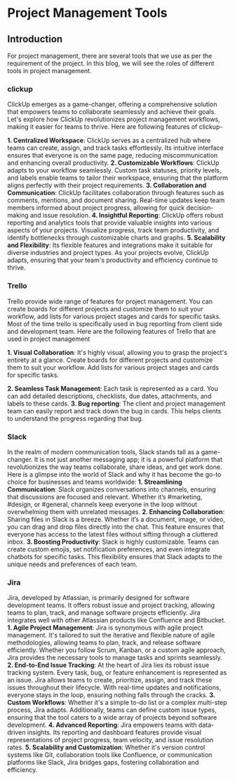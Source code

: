 # Project Management Tools

## Introduction
For project management, there are several tools that we use as per the requirement of the project. In this blog, we will see the roles of different tools in project management.

### clickup
ClickUp emerges as a game-changer, offering a comprehensive solution that empowers teams to collaborate seamlessly and achieve their goals. Let's explore how ClickUp revolutionizes project management workflows, making it easier for teams to thrive. Here are following features of clickup-

**1. Centralized Workspace**: ClickUp serves as a centralized hub where teams can create, assign, and track tasks effortlessly. Its intuitive interface ensures that everyone is on the same page, reducing miscommunication and enhancing overall productivity.
**2. Customizable Workflows**: ClickUp adapts to your workflow seamlessly. Custom task statuses, priority levels, and labels enable teams to tailor their workspace, ensuring that the platform aligns perfectly with their project requirements.
**3. Collaboration and Communication**: ClickUp facilitates collaboration through features such as comments, mentions, and document sharing. Real-time updates keep team members informed about project progress, allowing for quick decision-making and issue resolution.
**4. Insightful Reporting**: ClickUp offers robust reporting and analytics tools that provide valuable insights into various aspects of your projects. Visualize progress, track team productivity, and identify bottlenecks through customizable charts and graphs.
**5. Scalability and Flexibility**: Its flexible features and integrations make it suitable for diverse industries and project types. As your projects evolve, ClickUp adapts, ensuring that your team's productivity and efficiency continue to thrive.

### Trello

Trello provide wide range of features for project management. You can create boards for different projects and customize them to suit your workflow,  add lists for various project stages and cards for specific tasks. Most of the time trello is specifically used in bug reporting from client side and development team. Here are the following features of Trello that are used in project management

**1. Visual Collaboration**:  It's highly visual, allowing you to grasp the project's entirety at a glance. Create boards for different projects and customize them to suit your workflow. Add lists for various project stages and cards for specific tasks.

**2. Seamless Task Management**: Each task is represented as a card. You can add detailed descriptions, checklists, due dates, attachments, and labels
to these cards.
**3. Bug reporting**: The client and project management team can easily report and track down the bug in cards. This helps clients to understand the progress regarding that bug.

### Slack
In the realm of modern communication tools, Slack stands tall as a game-changer. It is not just another messaging app; it is a powerful platform that revolutionizes the way teams collaborate, share ideas, and get work done. Here is a glimpse into the world of Slack and why it has become the go-to choice for businesses and teams worldwide:
**1. Streamlining Communication**: Slack organizes conversations into channels, ensuring that discussions are focused and relevant. Whether it’s #marketing, #design, or #general, channels keep everyone in the loop without overwhelming them with unrelated messages.
**2. Enhancing Collaboration**: Sharing files in Slack is a breeze. Whether it’s a document, image, or video, you can drag and drop files directly into the chat. This feature ensures that everyone has access to the latest files without sifting through a cluttered inbox.
**3. Boosting Productivity**:  Slack is highly customizable. Teams can create custom emojis, set notification preferences, and even integrate chatbots for specific tasks. This flexibility ensures that Slack adapts to the unique needs and preferences of each team.
### Jira
Jira, developed by Atlassian, is primarily designed for software development teams. It offers robust issue and project tracking, allowing teams to plan, track, and manage software projects efficiently. Jira integrates well with other Atlassian products like Confluence and Bitbucket.
**1.  Agile Project Management**: Jira is synonymous with agile project management. It's tailored to suit the iterative and flexible nature of agile methodologies, allowing teams to plan, track, and release software efficiently. Whether you follow Scrum, Kanban, or a custom agile approach, Jira provides the necessary tools to manage tasks and sprints seamlessly.
**2. End-to-End Issue Tracking**: At the heart of Jira lies its robust issue tracking system. Every task, bug, or feature enhancement is represented as an issue. Jira allows teams to create, prioritize, assign, and track these issues throughout their lifecycle. With real-time updates and notifications, everyone stays in the loop, ensuring nothing falls through the cracks.
**3. Custom Workflows**: Whether it's a simple to-do list or a complex multi-step process, Jira adapts. Additionally, teams can define custom issue types, ensuring that the tool caters to a wide array of projects beyond software development.
**4.  Advanced Reporting**: Jira empowers teams with data-driven insights. Its reporting and dashboard features provide visual representations of project progress, team velocity, and issue resolution rates.
**5. Scalability and Customization**: Whether it's version control systems like Git, collaboration tools like Confluence, or communication platforms like Slack, Jira bridges gaps, fostering collaboration and efficiency.
